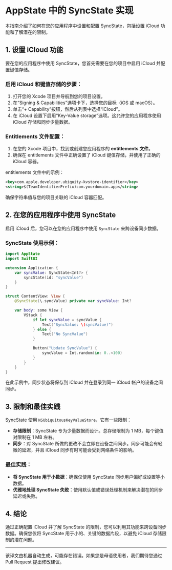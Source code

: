 # AppState 中的 SyncState 实现

本指南介绍了如何在您的应用程序中设置和配置 SyncState，包括设置 iCloud 功能和了解潜在的限制。

## 1. 设置 iCloud 功能

要在您的应用程序中使用 SyncState，您首先需要在您的项目中启用 iCloud 并配置键值存储。

### 启用 iCloud 和键值存储的步骤：

1. 打开您的 Xcode 项目并导航到您的项目设置。
2. 在“Signing & Capabilities”选项卡下，选择您的目标（iOS 或 macOS）。
3. 单击“+ Capability”按钮，然后从列表中选择“iCloud”。
4. 在 iCloud 设置下启用“Key-Value storage”选项。这允许您的应用程序使用 iCloud 存储和同步少量数据。

### Entitlements 文件配置：

1. 在您的 Xcode 项目中，找到或创建您应用程序的 **entitlements 文件**。
2. 确保在 entitlements 文件中正确设置了 iCloud 键值存储，并使用了正确的 iCloud 容器。

entitlements 文件中的示例：

```xml
<key>com.apple.developer.ubiquity-kvstore-identifier</key>
<string>$(TeamIdentifierPrefix)com.yourdomain.app</string>
```

确保字符串值与您的项目关联的 iCloud 容器匹配。

## 2. 在您的应用程序中使用 SyncState

启用 iCloud 后，您可以在您的应用程序中使用 `SyncState` 来跨设备同步数据。

### SyncState 使用示例：

```swift
import AppState
import SwiftUI

extension Application {
    var syncValue: SyncState<Int?> {
        syncState(id: "syncValue")
    }
}

struct ContentView: View {
    @SyncState(\.syncValue) private var syncValue: Int?

    var body: some View {
        VStack {
            if let syncValue = syncValue {
                Text("SyncValue: \(syncValue)")
            } else {
                Text("No SyncValue")
            }

            Button("Update SyncValue") {
                syncValue = Int.random(in: 0..<100)
            }
        }
    }
}
```

在此示例中，同步状态将保存到 iCloud 并在登录到同一 iCloud 帐户的设备之间同步。

## 3. 限制和最佳实践

SyncState 使用 `NSUbiquitousKeyValueStore`，它有一些限制：

- **存储限制**：SyncState 专为少量数据而设计。总存储限制为 1 MB，每个键值对限制在 1 MB 左右。
- **同步**：对 SyncState 所做的更改不会立即在设备之间同步。同步可能会有轻微的延迟，并且 iCloud 同步有时可能会受到网络条件的影响。

### 最佳实践：

- **将 SyncState 用于小数据**：确保仅使用 SyncState 同步用户偏好或设置等小数据。
- **优雅地处理 SyncState 失败**：使用默认值或错误处理机制来解决潜在的同步延迟或失败。

## 4. 结论

通过正确配置 iCloud 并了解 SyncState 的限制，您可以利用其功能来跨设备同步数据。确保您仅将 SyncState 用于小的、关键的数据片段，以避免 iCloud 存储限制的潜在问题。

---
该译文由机器自动生成，可能存在错误。如果您是母语使用者，我们期待您通过 Pull Request 提出修改建议。
